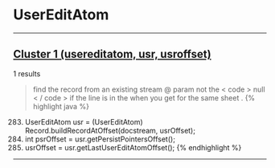 # UserEditAtom

***

## [Cluster 1 (usereditatom, usr, usroffset)](./1)
1 results
> find the record from an existing stream @ param not the < code > null < / code > if the line is in the when you get for the same sheet . 
{% highlight java %}
283. UserEditAtom usr = (UserEditAtom) Record.buildRecordAtOffset(docstream, usrOffset);
285. int psrOffset = usr.getPersistPointersOffset();
296. usrOffset = usr.getLastUserEditAtomOffset();
{% endhighlight %}

***

